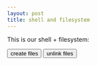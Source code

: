 ```yaml
---
layout: post
title: shell and filesystem
---
```

<style>
html, body{
    height: 100%;
    width: 100%;
}
.shell{
    max-height: 500px;
    overflow: scroll;
}

</style>
This is our shell + filesystem:
<div id="shell_parent"></div>
<canvas id="myCanvas"></canvas>

<script>
create_canvas("myCanvas");
canvas = document.getElementById('myCanvas');
var fs = new LayeredFilesystem(canvas);
var shell = new Shell(fs, document.getElementById("shell_parent"));
shell.main();

async function creator() {
    for (var i = 0; i < 18; i++) {
        await fs.create("/newfile" + i, 0o777);
    }
}
async function destroyer() {
    for (var i = 17; i >= 0; i--) {
        await fs.unlink("/newfile" + i);
    }
}
</script>

<div>
<button onclick="creator()">create files</button>
<button onclick="destroyer()">unlink files</button>
</div>
